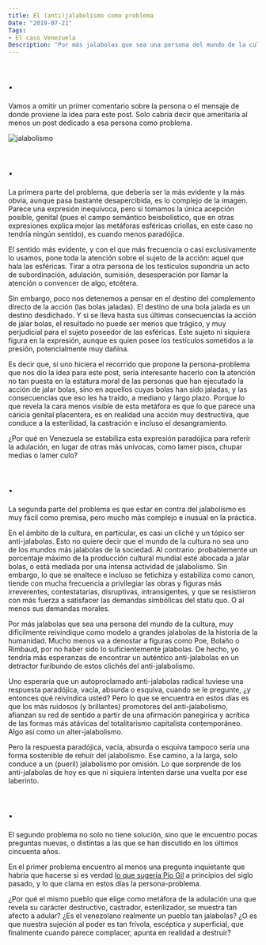 ```yaml
---
title: El (anti)jalabolismo como problema
Date: "2019-07-21"
Tags:
- El caso Venezuela
Description: "Por más jalabolas que sea una persona del mundo de la cultura, muy difícilmente reivindique como modelo a grandes jalabolas de la historia de la humanidad. Mucho menos va a denostar a figuras como Poe, Bolaño o Rimbaud, por no haber sido lo suficientemente jalabolas. De hecho, yo tendría más esperanzas de encontrar un auténtico anti-jalabolas en un detractor furibundo de estos clichés del anti-jalabolismo."
---
```


# .

Vamos a omitir un primer comentario sobre la persona o el mensaje de donde proviene la idea para este post. Solo cabría decir que ameritaría al menos un post dedicado a esa persona como problema.

![jalabolismo](/img/jalabolismo.png)

# .

La primera parte del problema, que debería ser la más evidente y la más obvia, aunque pasa bastante desapercibida, es lo complejo de la imagen. Parece una expresión inequívoca, pero si tomamos la única acepción posible, genital (pues el campo semántico beisbolístico, que en otras expresiones explica mejor las metáforas esféricas criollas, en este caso no tendría ningún sentido), es cuando menos paradójica.

El sentido más evidente, y con el que más frecuencia o casi exclusivamente lo usamos, pone toda la atención sobre el sujeto de la acción: aquel que hala las esféricas. Tirar a otra persona de los testículos supondría un acto de subordinación, adulación, sumisión, desesperación por llamar la atención o convencer de algo, etcétera.

Sin embargo, poco nos detenemos a pensar en el destino del complemento directo de la acción (las bolas jaladas). El destino de una bola jalada es un destino desdichado. Y si se lleva hasta sus últimas consecuencias la acción de jalar bolas, el resultado no puede ser menos que trágico, y muy perjudicial para el sujeto poseedor de las esféricas. Este sujeto ni siquiera figura en la expresión, aunque es quien posee los testículos sometidos a la presión, potencialmente muy dañina. 

Es decir que, si uno hiciera el recorrido que propone la persona-problema que nos dio la idea para este post, sería interesante hacerlo con la atención no tan puesta en la estatura moral de las personas que han ejecutado la acción de jalar bolas, sino en aquellos cuyas bolas han sido jaladas, y las consecuencias que eso les ha traído, a mediano y largo plazo. Porque lo que revela la cara menos visible de esta metáfora es que lo que parece una caricia genital placentera, es en realidad una acción muy destructiva, que conduce a la esterilidad, la castración e incluso el desangramiento.

¿Por qué en Venezuela se estabiliza esta expresión paradójica para referir la adulación, en lugar de otras más unívocas, como lamer pisos, chupar medias o lamer culo?

# .

La segunda parte del problema es que estar en contra del jalabolismo es muy fácil como premisa, pero mucho más complejo e inusual en la práctica.

En el ámbito de la cultura, en particular, es casi un cliché y un tópico ser anti-jalabolas. Esto no quiere decir que el mundo de la cultura no sea uno de los mundos más jalabolas de la sociedad. Al contrario: probablemente un porcentaje máximo de la producción cultural mundial esté abocada a jalar bolas, o está mediada por una intensa actividad de jalabolismo. Sin embargo, lo que se enaltece e incluso se fetichiza y estabiliza como canon, tiende con mucha frecuencia a privilegiar las obras y figuras más irreverentes, contestatarias, disruptivas, intransigentes, y que se resistieron con más fuerza a satisfacer las demandas simbólicas del statu quo. O al menos sus demandas morales.

Por más jalabolas que sea una persona del mundo de la cultura, muy difícilmente reivindique como modelo a grandes jalabolas de la historia de la humanidad. Mucho menos va a denostar a figuras como Poe, Bolaño o Rimbaud, por no haber sido lo suficientemente jalabolas. De hecho, yo tendría más esperanzas de encontrar un auténtico anti-jalabolas en un detractor furibundo de estos clichés del anti-jalabolismo.

Uno esperaría que un autoproclamado anti-jalabolas radical tuviese una respuesta paradójica, vacía, absurda o esquiva, cuando se le pregunte, ¿y entonces qué reivindica usted? Pero lo que se encuentra en estos días es que los más ruidosos (y brillantes) promotores del anti-jalabolismo, afianzan su red de sentido a partir de una afirmación panegírica y acrítica de las formas más atávicas del totalitarismo capitalista contemporáneo. Algo así como un alter-jalabolismo.

 Pero la respuesta paradójica, vacía, absurda o esquiva tampoco sería una forma sostenible de rehuír del jalabolismo. Ese camino, a la larga, solo conduce a un (pueril) jalabolismo por omisión. Lo que sorprende de los anti-jalabolas de hoy es que ni siquiera intenten darse una vuelta por ese laberinto.

# .

El segundo problema no solo no tiene solución, sino que le encuentro pocas preguntas nuevas, o distintas a las que se han discutido en los últimos cincuenta años. 

En el primer problema encuentro al menos una pregunta inquietante que habría que hacerse si es verdad [lo que sugería Pío Gil](http://www.redalyc.org/pdf/1701/170118694013.pdf) a principios del siglo pasado, y lo que clama en estos días la persona-problema.

¿Por qué el mismo pueblo que elige como metáfora de la adulación una que revela su carácter destructivo, castrador, esterilizador, se muestra tan afecto a adular? ¿Es el venezolano realmente un pueblo tan jalabolas? ¿O es que nuestra sujeción al poder es tan frívola, escéptica y superficial, que finalmente cuando parece complacer, apunta en realidad a destruir?